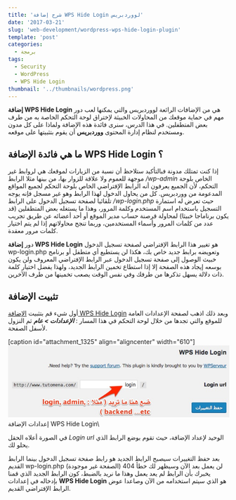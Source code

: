 ```yaml
---
title: 'شرح إضافة WPS Hide Login لووردبريس'
date: '2017-03-21'
slug: 'web-development/wordpress-wps-hide-login-plugin'
template: 'post'
categories:
  - برمجة
tags:
  - Security
  - WordPress
  - WPS Hide Login
thumbnail: '../thumbnails/wordpress.png'
---
```


**إضافة WPS Hide Login** هي من الإضافات الرائعة لووردبريس والتي يمكنها لعب دور مهم في حماية موقعك من المحاولات الخبيثة لإختراق لوحة التحكم الخاصة به من طرف بعض المتطفلين. في هذا الدرس، سنرى فائدة هذه الإضافة ولماذا على كل مدون ومستخدم لنظام إدارة المحتوى **ووردبريس** أن يقوم بتثبيتها على موقعه.

## ما هي فائدة الإضافة WPS Hide Login ؟

إذا كنت تمتلك مدونة فبالتأكيد ستلاحظ أن نسبة من الزيارات لموقعك هي لروابط غير موجهة للعموم ولا علاقة للزوار بها، من بينها مثلا الرابط _/wp-admin_ الخاص بلوحة التحكم، لأن الجميع يعرفون أنه الرابط الإفتراضي الخاص بلوحة التحكم لجميع المواقع المدعومة من ووردبريس. كل من يحاول الدخول لهذا الرابط وهو غير مسجل فإنه يوجه تلقائيا لصفحة تسجيل الدخول على الرابط */wp-login.php* حيث تعرض له استمارة التسجيل باستخدام اسم المستخدم وكلمة المرور، وهذا ما يستغله بعض المتطفلين (قد يكون برناماجا خبيثا) لمحاولة قرصنة حساب مدير الموقع أو أحد أعضائه عن طريق تجريب عدد من كلمات المرور وأسماء المستخدمين، وربما تنجح محاولاتهم إذا لم يتم اختيار كلمات مرور معقدة.

دور **إضافة WPS Hide Login** هو تغيير هذا الرابط الإفتراضي لصفحة تسجيل الدخول wp-login.php وتعويضه برابط جديد خاص بك، هكذا لن يستطيع أي متطفل أو برنامج خبيث الوصول إلى صفحة تسجيل الدخول عبر الرابط الإفتراضي المعروف ولن يكون بوسعه إيجاد هذه الصفحة إلا إذا استطاع تخمين الرابط الجديد، ولهذا يفضل اختيار كلمة ذات دلالة يسهل تذكرها من طرفك وفي نفس الوقت يصعب تخمينها من طرف الآخرين.

## تثبيت الإضافة

أول شيء قم بتثبيت [الإضافة WPS Hide Login](https://wordpress.org/plugins/wps-hide-login/) وبعد ذلك اذهب لصفحة الإعدادات العامة للموقع والتي تجدها من خلال لوحة التحكم في هذا المسار : **_الإعدادات > عام_** ثم النزول لأسفل الصفحة.

[caption id="attachment_1325" align="aligncenter" width="610"][![إعدادات الإضافة WPS Hide Login](../images/wps-hide-login-plugin.jpg)](../images/wps-hide-login-plugin.jpg) إعدادات الإضافة WPS Hide Login\

في الصورة أعلاه الحقل _Login url_ الوحيد لإعداد الإضافة، حيث تقوم بوضع الرابط الذي يحلو لك.

بعد حفظ التغييرات سيصبح الرابط الجديد هو رابط صفحة تسجيل الدخول بينما الرابط القديم wp-login.php لن يعمل بعد الآن وسيظهر لك خطأ 404 (الصفحة غير موجودة) يخبرك بأن الرابط لم يعد يعمل وهذا ما نريد بالضبط، كون الرابط الجديد الذي قمنا بإدخاله في إعدادات **WPS Hide Login** هو الذي سيتم استخدامه من الآن وصاعدا عوض الرابط الإفتراضي القديم.
